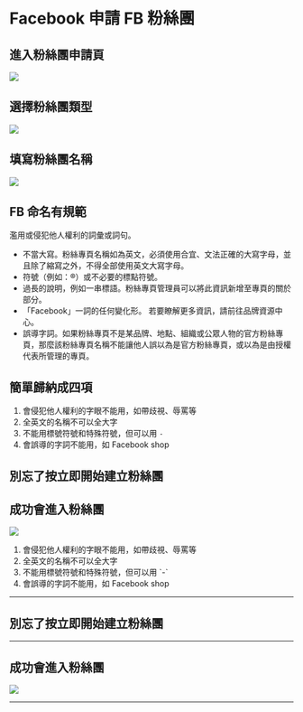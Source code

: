 # Facebook 申請 FB 粉絲團

## 進入粉絲團申請頁

![](https://i.imgur.com/cLcdi9K.png)

## 選擇粉絲團類型

![](https://i.imgur.com/IiZbmRh.png)

## 填寫粉絲團名稱

![](https://i.imgur.com/GgJ4Sak.png)

## FB 命名有規範

濫用或侵犯他人權利的詞彙或詞句。

 * 不當大寫。粉絲專頁名稱如為英文，必須使用合宜、文法正確的大寫字母，並且除了縮寫之外，不得全部使用英文大寫字母。
 * 符號（例如：®）或不必要的標點符號。
 * 過長的說明，例如一串標語。粉絲專頁管理員可以將此資訊新增至專頁的關於部分。
 * 「Facebook」一詞的任何變化形。 若要瞭解更多資訊，請前往品牌資源中心。
 * 誤導字詞。如果粉絲專頁不是某品牌、地點、組織或公眾人物的官方粉絲專頁，那麼該粉絲專頁名稱不能讓他人誤以為是官方粉絲專頁，或以為是由授權代表所管理的專頁。

## 簡單歸納成四項

 1. 會侵犯他人權利的字眼不能用，如帶歧視、辱罵等
 2. 全英文的名稱不可以全大字
 3. 不能用標號符號和特殊符號，但可以用 `-`
 4. 會誤導的字詞不能用，如 Facebook shop
 
## 別忘了按立即開始建立粉絲團

## 成功會進入粉絲團

![](https://i.imgur.com/lrrn2sQ.png)

1. 會侵犯他人權利的字眼不能用，如帶歧視、辱罵等
2. 全英文的名稱不可以全大字
3. 不能用標號符號和特殊符號，但可以用 \`-\` 
4. 會誤導的字詞不能用，如 Facebook shop

---

## 別忘了按立即開始建立粉絲團

---

## 成功會進入粉絲團

![](https://i.imgur.com/lrrn2sQ.png)

---

